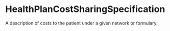 # HealthPlanCostSharingSpecification

A description of costs to the patient under a given network or formulary.
